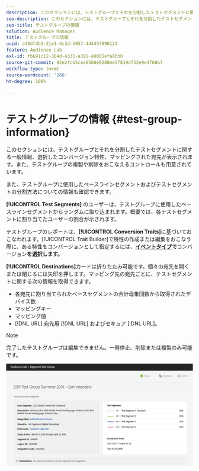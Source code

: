 ```yaml
---
description: このセクションには、テストグループとそれを分割したテストセグメントに関する一般情報、選択したコンバージョン特性、マッピングされた宛先が表示されます。また、テストグループの複製や削除をおこなえるコントロールも用意されています。
seo-description: このセクションには、テストグループとそれを分割したテストセグメントに関する一般情報、選択したコンバージョン特性、マッピングされた宛先が表示されます。また、テストグループの複製や削除をおこなえるコントロールも用意されています。
seo-title: テストグループの情報
solution: Audience Manager
title: テストグループの情報
uuid: a49dfdb3-21e1-4c3d-b957-4d445f890124
feature: Audience Lab
exl-id: fb691c12-304d-4331-a395-a9005efa8bb0
source-git-commit: 92e2fcb5cea6560e9288ee5f819df52e9e4768b7
workflow-type: tm+mt
source-wordcount: '266'
ht-degree: 100%

---
```


# テストグループの情報 {#test-group-information}

このセクションには、テストグループとそれを分割したテストセグメントに関する一般情報、選択したコンバージョン特性、マッピングされた宛先が表示されます。また、テストグループの複製や削除をおこなえるコントロールも用意されています。

また、テストグループに使用したベースラインセグメントおよびテストセグメントの分割方法についての情報も確認できます。

**[!UICONTROL Test Segments]** のユーザーは、テストグループに使用したベースラインセグメントからランダムに取り込まれます。概要では、各テストセグメントに割り当てたユーザーの割合が示されます。

テストグループのレポートは、**[!UICONTROL Conversion Traits]**&#x200B;に基づいておこなわれます。[!UICONTROL Trait Builder]で特性の作成または編集をおこなう際に、ある特性をコンバージョンとして指定するには、**[イベントタイプ](../../features/traits/create-onboarded-rule-based-traits.md)で**&#x200B;コンバージョン&#x200B;**を選択します。**

**[!UICONTROL Destinations]**&#x200B;カードは折りたたみ可能です。個々の宛先を開くまたは閉じるには矢印を押します。マッピング先の宛先ごとに、テストセグメントに関する次の情報を取得できます。

* 各宛先に割り当てられたベースセグメントの合計母集団数から取得されたデバイス数
* マッピングキー
* マッピング値
* [!DNL URL] 宛先用 [!DNL URL] およびセキュア [!DNL URL]。

>[!NOTE]
>
>完了したテストグループは編集できません。一時停止、削除または複製のみ可能です。

![](assets/test-groups-information.PNG)

